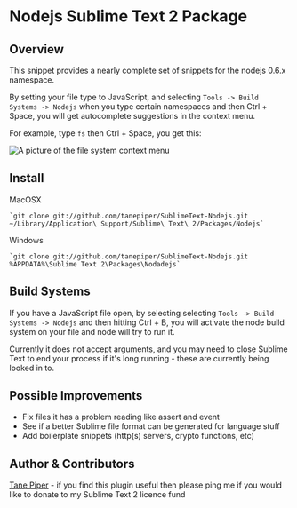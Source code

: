 Nodejs Sublime Text 2 Package
=============================

Overview
--------
This snippet provides a nearly complete set of snippets for the nodejs 0.6.x namespace.

By setting your file type to JavaScript, and selecting `Tools -> Build Systems -> Nodejs` when you
type certain namespaces and then Ctrl + Space, you will get autocomplete suggestions in the context menu.

For example, type `fs` then Ctrl + Space, you get this:

![A picture of the file system context menu](http://i.imgur.com/QLVPt.jpg)

Install
-------

MacOSX

    `git clone git://github.com/tanepiper/SublimeText-Nodejs.git ~/Library/Application\ Support/Sublime\ Text\ 2/Packages/Nodejs`

Windows

    `git clone git://github.com/tanepiper/SublimeText-Nodejs.git %APPDATA%\Sublime Text 2\Packages\Nodadejs`

Build Systems
-------------

If you have a JavaScript file open, by selecting selecting `Tools -> Build Systems -> Nodejs` and
then hitting Ctrl + B, you will activate the node build system on your file and node will try to run it.

Currently it does not accept arguments, and you may need to close Sublime Text to end your process if it's
long running - these are currently being looked in to.

Possible Improvements
---------------------
* Fix files it has a problem reading like assert and event
* See if a better Sublime file format can be generated for language stuff
* Add boilerplate snippets (http(s) servers, crypto functions, etc)

Author & Contributors
----------------------
[Tane Piper](http://twitter.com/tanepiper) - if you find this plugin useful then please ping me if you would like to
donate to my Sublime Text 2 licence fund


